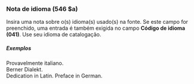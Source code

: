 ### Nota de idioma (546 $a) 

Insira uma nota sobre o(s) idioma(s) usado(s) na fonte. Se este campo for preenchido, uma entrada é também exigida no campo **Código de idioma (041)**. Use seu idioma de catalogação.

##### Exemplos  
Provavelmente italiano.  
Berner Dialekt.  
Dedication in Latin. Preface in German.